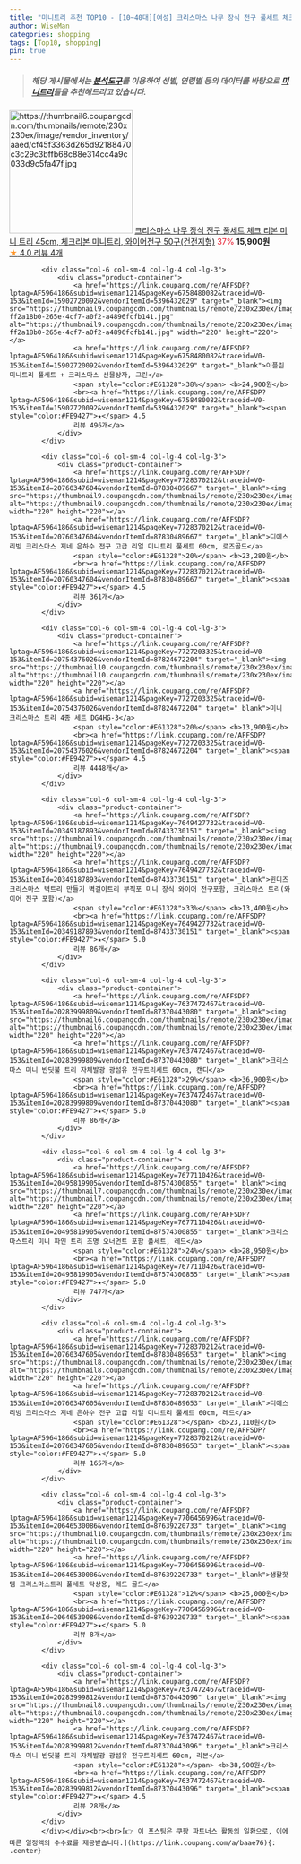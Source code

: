 ```yaml
---
title: "미니트리 추천 TOP10 - [10~40대][여성] 크리스마스 나무 장식 전구 풀세트 체크 리본 미니 트리 45cm, 체크리본 미니트리, 와이어전구 50구(건전지형)"
author: WiseMan
categories: shopping
tags: [Top10, shopping]
pin: true
---
```


> ##### 해당 게시물에서는 [**분석도구**](https://itemscout.io/)를 이용하여 **성별**, **연령별** 등의 데이터를 바탕으로 [**미니트리**](https://link.coupang.com/a/baae76)들을 추천해드리고 있습니다.
<div class="container"><div class="row">
            <div class="col-6 col-sm-4 col-lg-4 col-lg-3">
                <div class="product-container">
                    <a href="https://link.coupang.com/re/AFFSDP?lptag=AF5964186&subid=wiseman1214&pageKey=7637571333&traceid=V0-153&itemId=20284563974&vendorItemId=87370997199" target="_blank"><img src="https://thumbnail6.coupangcdn.com/thumbnails/remote/230x230ex/image/vendor_inventory/aaed/cf45f3363d265d92188470c3c29c3bffb68c88e314cc4a9c033d9c5fa47f.jpg" alt="https://thumbnail6.coupangcdn.com/thumbnails/remote/230x230ex/image/vendor_inventory/aaed/cf45f3363d265d92188470c3c29c3bffb68c88e314cc4a9c033d9c5fa47f.jpg" width="220" height="220"></a>
                    <a href="https://link.coupang.com/re/AFFSDP?lptag=AF5964186&subid=wiseman1214&pageKey=7637571333&traceid=V0-153&itemId=20284563974&vendorItemId=87370997199" target="_blank">크리스마스 나무 장식 전구 풀세트 체크 리본 미니 트리 45cm, 체크리본 미니트리, 와이어전구 50구(건전지형)</a>
                    <span style="color:#E61328">37%</span> <b>15,900원</b>
                    <br><a href="https://link.coupang.com/re/AFFSDP?lptag=AF5964186&subid=wiseman1214&pageKey=7637571333&traceid=V0-153&itemId=20284563974&vendorItemId=87370997199" target="_blank"><span style="color:#FE9427">★</span> 4.0
                    리뷰 4개</a>
                </div>
            </div>
            
            <div class="col-6 col-sm-4 col-lg-4 col-lg-3">
                <div class="product-container">
                    <a href="https://link.coupang.com/re/AFFSDP?lptag=AF5964186&subid=wiseman1214&pageKey=6758480082&traceid=V0-153&itemId=15902720092&vendorItemId=5396432029" target="_blank"><img src="https://thumbnail9.coupangcdn.com/thumbnails/remote/230x230ex/image/retail/images/5488964917717031-ff2a18b0-265e-4cf7-a0f2-a4896fcfb141.jpg" alt="https://thumbnail9.coupangcdn.com/thumbnails/remote/230x230ex/image/retail/images/5488964917717031-ff2a18b0-265e-4cf7-a0f2-a4896fcfb141.jpg" width="220" height="220"></a>
                    <a href="https://link.coupang.com/re/AFFSDP?lptag=AF5964186&subid=wiseman1214&pageKey=6758480082&traceid=V0-153&itemId=15902720092&vendorItemId=5396432029" target="_blank">이플린 미니트리 풀세트 + 크리스마스 선물상자, 그린</a>
                    <span style="color:#E61328">38%</span> <b>24,900원</b>
                    <br><a href="https://link.coupang.com/re/AFFSDP?lptag=AF5964186&subid=wiseman1214&pageKey=6758480082&traceid=V0-153&itemId=15902720092&vendorItemId=5396432029" target="_blank"><span style="color:#FE9427">★</span> 4.5
                    리뷰 496개</a>
                </div>
            </div>
            
            <div class="col-6 col-sm-4 col-lg-4 col-lg-3">
                <div class="product-container">
                    <a href="https://link.coupang.com/re/AFFSDP?lptag=AF5964186&subid=wiseman1214&pageKey=7728370212&traceid=V0-153&itemId=20760347604&vendorItemId=87830489667" target="_blank"><img src="https://thumbnail9.coupangcdn.com/thumbnails/remote/230x230ex/image/vendor_inventory/2504/2f1e9eae729bd20b4778a421c639716d2a799bdfffce94d319056114b0af.jpg" alt="https://thumbnail9.coupangcdn.com/thumbnails/remote/230x230ex/image/vendor_inventory/2504/2f1e9eae729bd20b4778a421c639716d2a799bdfffce94d319056114b0af.jpg" width="220" height="220"></a>
                    <a href="https://link.coupang.com/re/AFFSDP?lptag=AF5964186&subid=wiseman1214&pageKey=7728370212&traceid=V0-153&itemId=20760347604&vendorItemId=87830489667" target="_blank">디에스리빙 크리스마스 지네 은하수 전구 고급 리얼 미니트리 풀세트 60cm, 로즈골드</a>
                    <span style="color:#E61328">20%</span> <b>23,280원</b>
                    <br><a href="https://link.coupang.com/re/AFFSDP?lptag=AF5964186&subid=wiseman1214&pageKey=7728370212&traceid=V0-153&itemId=20760347604&vendorItemId=87830489667" target="_blank"><span style="color:#FE9427">★</span> 4.5
                    리뷰 361개</a>
                </div>
            </div>
            
            <div class="col-6 col-sm-4 col-lg-4 col-lg-3">
                <div class="product-container">
                    <a href="https://link.coupang.com/re/AFFSDP?lptag=AF5964186&subid=wiseman1214&pageKey=7727203325&traceid=V0-153&itemId=20754376026&vendorItemId=87824672204" target="_blank"><img src="https://thumbnail10.coupangcdn.com/thumbnails/remote/230x230ex/image/vendor_inventory/2415/7bfa39db72737e01772e0c583cd8ae55d0c0828e5d50c6cb00c7fbdde8a9.png" alt="https://thumbnail10.coupangcdn.com/thumbnails/remote/230x230ex/image/vendor_inventory/2415/7bfa39db72737e01772e0c583cd8ae55d0c0828e5d50c6cb00c7fbdde8a9.png" width="220" height="220"></a>
                    <a href="https://link.coupang.com/re/AFFSDP?lptag=AF5964186&subid=wiseman1214&pageKey=7727203325&traceid=V0-153&itemId=20754376026&vendorItemId=87824672204" target="_blank">미니 크리스마스 트리 4종 세트 DG4HG-3</a>
                    <span style="color:#E61328">20%</span> <b>13,900원</b>
                    <br><a href="https://link.coupang.com/re/AFFSDP?lptag=AF5964186&subid=wiseman1214&pageKey=7727203325&traceid=V0-153&itemId=20754376026&vendorItemId=87824672204" target="_blank"><span style="color:#FE9427">★</span> 4.5
                    리뷰 4448개</a>
                </div>
            </div>
            
            <div class="col-6 col-sm-4 col-lg-4 col-lg-3">
                <div class="product-container">
                    <a href="https://link.coupang.com/re/AFFSDP?lptag=AF5964186&subid=wiseman1214&pageKey=7649427732&traceid=V0-153&itemId=20349187893&vendorItemId=87433730151" target="_blank"><img src="https://thumbnail9.coupangcdn.com/thumbnails/remote/230x230ex/image/vendor_inventory/4abc/0bc7cc5cd65444e1648b4a0487b3e6d681ba31fe4c9bdce719edbbf49286.jpg" alt="https://thumbnail9.coupangcdn.com/thumbnails/remote/230x230ex/image/vendor_inventory/4abc/0bc7cc5cd65444e1648b4a0487b3e6d681ba31fe4c9bdce719edbbf49286.jpg" width="220" height="220"></a>
                    <a href="https://link.coupang.com/re/AFFSDP?lptag=AF5964186&subid=wiseman1214&pageKey=7649427732&traceid=V0-153&itemId=20349187893&vendorItemId=87433730151" target="_blank">윈디즈 크리스마스 벽트리 만들기 벽걸이트리 부직포 미니 장식 와이어 전구포함, 크리스마스 트리(와이어 전구 포함)</a>
                    <span style="color:#E61328">33%</span> <b>13,400원</b>
                    <br><a href="https://link.coupang.com/re/AFFSDP?lptag=AF5964186&subid=wiseman1214&pageKey=7649427732&traceid=V0-153&itemId=20349187893&vendorItemId=87433730151" target="_blank"><span style="color:#FE9427">★</span> 5.0
                    리뷰 86개</a>
                </div>
            </div>
            
            <div class="col-6 col-sm-4 col-lg-4 col-lg-3">
                <div class="product-container">
                    <a href="https://link.coupang.com/re/AFFSDP?lptag=AF5964186&subid=wiseman1214&pageKey=7637472467&traceid=V0-153&itemId=20283999809&vendorItemId=87370443080" target="_blank"><img src="https://thumbnail6.coupangcdn.com/thumbnails/remote/230x230ex/image/vendor_inventory/9d07/a9444432118389646a972faf546f4d15840333ab431e607a531c23bf7449.jpg" alt="https://thumbnail6.coupangcdn.com/thumbnails/remote/230x230ex/image/vendor_inventory/9d07/a9444432118389646a972faf546f4d15840333ab431e607a531c23bf7449.jpg" width="220" height="220"></a>
                    <a href="https://link.coupang.com/re/AFFSDP?lptag=AF5964186&subid=wiseman1214&pageKey=7637472467&traceid=V0-153&itemId=20283999809&vendorItemId=87370443080" target="_blank">크리스마스 미니 반딧불 트리 자체발광 광섬유 전구트리세트 60cm, 캔디</a>
                    <span style="color:#E61328">29%</span> <b>36,900원</b>
                    <br><a href="https://link.coupang.com/re/AFFSDP?lptag=AF5964186&subid=wiseman1214&pageKey=7637472467&traceid=V0-153&itemId=20283999809&vendorItemId=87370443080" target="_blank"><span style="color:#FE9427">★</span> 5.0
                    리뷰 86개</a>
                </div>
            </div>
            
            <div class="col-6 col-sm-4 col-lg-4 col-lg-3">
                <div class="product-container">
                    <a href="https://link.coupang.com/re/AFFSDP?lptag=AF5964186&subid=wiseman1214&pageKey=7677110426&traceid=V0-153&itemId=20495819905&vendorItemId=87574300855" target="_blank"><img src="https://thumbnail7.coupangcdn.com/thumbnails/remote/230x230ex/image/vendor_inventory/010e/74785b4b0ec6db6194a006fb3ac5f1a5d861db9a5a327b8806f38c789b42.jpg" alt="https://thumbnail7.coupangcdn.com/thumbnails/remote/230x230ex/image/vendor_inventory/010e/74785b4b0ec6db6194a006fb3ac5f1a5d861db9a5a327b8806f38c789b42.jpg" width="220" height="220"></a>
                    <a href="https://link.coupang.com/re/AFFSDP?lptag=AF5964186&subid=wiseman1214&pageKey=7677110426&traceid=V0-153&itemId=20495819905&vendorItemId=87574300855" target="_blank">크리스마스트리 미니 파인 트리 조명 오너먼트 포함 풀세트, 레드</a>
                    <span style="color:#E61328">24%</span> <b>28,950원</b>
                    <br><a href="https://link.coupang.com/re/AFFSDP?lptag=AF5964186&subid=wiseman1214&pageKey=7677110426&traceid=V0-153&itemId=20495819905&vendorItemId=87574300855" target="_blank"><span style="color:#FE9427">★</span> 5.0
                    리뷰 747개</a>
                </div>
            </div>
            
            <div class="col-6 col-sm-4 col-lg-4 col-lg-3">
                <div class="product-container">
                    <a href="https://link.coupang.com/re/AFFSDP?lptag=AF5964186&subid=wiseman1214&pageKey=7728370212&traceid=V0-153&itemId=20760347605&vendorItemId=87830489653" target="_blank"><img src="https://thumbnail8.coupangcdn.com/thumbnails/remote/230x230ex/image/vendor_inventory/60a0/f3e9eaf2ed33203fd7d1fce5cd13391839585e2e8a7a9a53499e6c5365fc.jpg" alt="https://thumbnail8.coupangcdn.com/thumbnails/remote/230x230ex/image/vendor_inventory/60a0/f3e9eaf2ed33203fd7d1fce5cd13391839585e2e8a7a9a53499e6c5365fc.jpg" width="220" height="220"></a>
                    <a href="https://link.coupang.com/re/AFFSDP?lptag=AF5964186&subid=wiseman1214&pageKey=7728370212&traceid=V0-153&itemId=20760347605&vendorItemId=87830489653" target="_blank">디에스리빙 크리스마스 지네 은하수 전구 고급 리얼 미니트리 풀세트 60cm, 레드</a>
                    <span style="color:#E61328"></span> <b>23,110원</b>
                    <br><a href="https://link.coupang.com/re/AFFSDP?lptag=AF5964186&subid=wiseman1214&pageKey=7728370212&traceid=V0-153&itemId=20760347605&vendorItemId=87830489653" target="_blank"><span style="color:#FE9427">★</span> 5.0
                    리뷰 165개</a>
                </div>
            </div>
            
            <div class="col-6 col-sm-4 col-lg-4 col-lg-3">
                <div class="product-container">
                    <a href="https://link.coupang.com/re/AFFSDP?lptag=AF5964186&subid=wiseman1214&pageKey=7706456996&traceid=V0-153&itemId=20646530086&vendorItemId=87639220733" target="_blank"><img src="https://thumbnail10.coupangcdn.com/thumbnails/remote/230x230ex/image/vendor_inventory/793c/bb797a497e75bba48b04b00c526c7fec779f4ad12ad0f96634b895c05e55.jpg" alt="https://thumbnail10.coupangcdn.com/thumbnails/remote/230x230ex/image/vendor_inventory/793c/bb797a497e75bba48b04b00c526c7fec779f4ad12ad0f96634b895c05e55.jpg" width="220" height="220"></a>
                    <a href="https://link.coupang.com/re/AFFSDP?lptag=AF5964186&subid=wiseman1214&pageKey=7706456996&traceid=V0-153&itemId=20646530086&vendorItemId=87639220733" target="_blank">생활핫템 크리스마스트리 풀세트 탁상용, 레드 골드</a>
                    <span style="color:#E61328">12%</span> <b>25,000원</b>
                    <br><a href="https://link.coupang.com/re/AFFSDP?lptag=AF5964186&subid=wiseman1214&pageKey=7706456996&traceid=V0-153&itemId=20646530086&vendorItemId=87639220733" target="_blank"><span style="color:#FE9427">★</span> 5.0
                    리뷰 8개</a>
                </div>
            </div>
            
            <div class="col-6 col-sm-4 col-lg-4 col-lg-3">
                <div class="product-container">
                    <a href="https://link.coupang.com/re/AFFSDP?lptag=AF5964186&subid=wiseman1214&pageKey=7637472467&traceid=V0-153&itemId=20283999812&vendorItemId=87370443096" target="_blank"><img src="https://thumbnail8.coupangcdn.com/thumbnails/remote/230x230ex/image/vendor_inventory/5a50/fbc2db5a93ca52fea48482e0fd5b26cb1c0822ba7850678a2c122ec129b8.jpg" alt="https://thumbnail8.coupangcdn.com/thumbnails/remote/230x230ex/image/vendor_inventory/5a50/fbc2db5a93ca52fea48482e0fd5b26cb1c0822ba7850678a2c122ec129b8.jpg" width="220" height="220"></a>
                    <a href="https://link.coupang.com/re/AFFSDP?lptag=AF5964186&subid=wiseman1214&pageKey=7637472467&traceid=V0-153&itemId=20283999812&vendorItemId=87370443096" target="_blank">크리스마스 미니 반딧불 트리 자체발광 광섬유 전구트리세트 60cm, 리본</a>
                    <span style="color:#E61328"></span> <b>38,900원</b>
                    <br><a href="https://link.coupang.com/re/AFFSDP?lptag=AF5964186&subid=wiseman1214&pageKey=7637472467&traceid=V0-153&itemId=20283999812&vendorItemId=87370443096" target="_blank"><span style="color:#FE9427">★</span> 4.5
                    리뷰 28개</a>
                </div>
            </div>
            </div></div><br><br>[👉 이 포스팅은 쿠팡 파트너스 활동의 일환으로, 이에 따른 일정액의 수수료를 제공받습니다.](https://link.coupang.com/a/baae76){: .center}